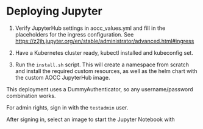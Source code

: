 # Deploying Jupyter

1. Verify JupyterHub settings in aocc_values.yml and fill in the placeholders for the ingress configuration.
See https://z2jh.jupyter.org/en/stable/administrator/advanced.html#ingress

2. Have a Kubernetes cluster ready, kubectl installed and kubeconfig set.

3. Run the `install.sh` script. This will create a namespace from scratch and install the required custom resources, as well as the helm chart with the custom AOCC JupyterHub  image.

This deployment uses a DummyAuthenticator, so any username/password combination works. 

For admin rights, sign in with the `testadmin` user.

After signing in, select an image to start the Jupyter Notebook with